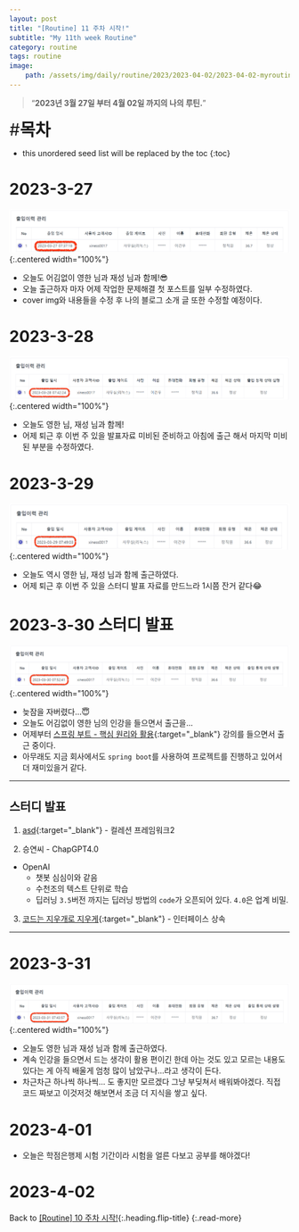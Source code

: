 ```yaml
---
layout: post
title: "[Routine] 11 주차 시작!"
subtitle: "My 11th week Routine"
category: routine
tags: routine
image:
    path: /assets/img/daily/routine/2023/2023-04-02/2023-04-02-myroutine-11th.png
---
```


> “**2023년 3월 27일 부터 4월 02일 까지의 나의 루틴.**”

<span style="font-size:30px;">\#**목차**</span>
* this unordered seed list will be replaced by the toc
{:toc}

# 2023-3-27
![2023-03-27](/assets/img/daily/routine/2023/2023-04-02/2023-03-27_myroutine.png){:.centered width="100%"}
- 오늘도 어김없이 영한 님과 재성 님과 함께!😎
- 오늘 출근하자 마자 어제 작업한 문제해결 첫 포스트를 일부 수정하였다.
- cover img와 내용들을 수정 후 나의 블로그 소개 글 또한 수정할 예정이다.

# 2023-3-28
![2023-03-28](/assets/img/daily/routine/2023/2023-04-02/2023-03-28_myroutine.png){:.centered width="100%"}
- 오늘도 영한 님, 재성 님과 함께!
- 어제 퇴근 후 이번 주 있을 발표자료 미비된 준비하고 아침에 출근 해서 마지막 미비된 부분을 수정하였다.

# 2023-3-29
![2023-03-29](/assets/img/daily/routine/2023/2023-04-02/2023-03-29_myroutine.png){:.centered width="100%"}
- 오늘도 역시 영한 님, 재성 님과 함께 출근하였다.
- 어제 퇴근 후 이번 주 있을 스터디 발표 자료를 만드느라 1시쯤 잔거 같다😂


# 2023-3-30 스터디 발표
![2023-03-30](/assets/img/daily/routine/2023/2023-04-02/2023-03-30_myroutine.png){:.centered width="100%"}
- 늦잠을 자버렸다...😇
- 오늘도 어김없이 영한 님의 인강을 들으면서 출근을... 
- 어제부터 [스프링 부트 - 핵심 원리와 활용](https://www.inflearn.com/course/%EC%8A%A4%ED%94%84%EB%A7%81%EB%B6%80%ED%8A%B8-%ED%95%B5%EC%8B%AC%EC%9B%90%EB%A6%AC-%ED%99%9C%EC%9A%A9){:target="_blank"} 강의를 들으면서 출근 중이다.
- 아무래도 지금 회사에서도 `spring boot`를 사용하여 프로젝트를 진행하고 있어서 더 재미있을거 같다.

***
## 스터디 발표
1. [asd](https://youngjo-no.tistory.com/7){:target="_blank"} - 컬레션 프레임워크2

2. 승연씨 - ChapGPT4.0
- OpenAI
  - 챗봇 심심이와 같음
  - 수천조의 텍스트 단위로 학습
  - 딥러닝 `3.5`버전 까지는 딥러닝 방법의 `code`가 오픈되어 있다. `4.0`은 업계 비밀.

3. [코드는 지우개로 지우게](https://blog.naver.com/codeblog){:target="_blank"} - 인터페이스 상속

***

# 2023-3-31
![2023-03-31](/assets/img/daily/routine/2023/2023-04-02/2023-03-31_myroutine.png){:.centered width="100%"}
- 오늘도 영한 님과 재성 님과 함께 출근하였다.
- 계속 인강을 들으면서 드는 생각이 활용 편이긴 한데 아는 것도 있고 모르는 내용도 있다는 게 아직 배울게 엄청 많이 남았구나...라고 생각이 든다.
- 차근차근 하나씩 하나씩... 도 좋지만 모르겠다 그냥 부딪쳐서 배워봐야겠다. 직접 코드 짜보고 이것저것 해보면서 조금 더 지식을 쌓고 싶다.

# 2023-4-01
- 오늘은 학점은행제 시험 기간이라 시험을 얼른 다보고 공부를 해야겠다!

# 2023-4-02

Back to [[Routine] 10 주차 시작!](../03-march/2023-03-26-week-10th.md){:.heading.flip-title}
{:.read-more}

[//]: # (Continue with [[Routine] 12 주차 시작!]&#40;../04-april/2023-04-09-week-12th.md&#41;{:.heading.flip-title})
[//]: # ({:.read-more})